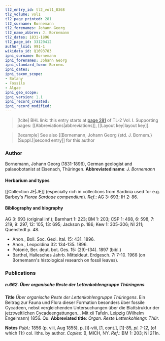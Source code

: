 ```yaml
---
tl2_entry_id: tl2_vol1_0368
tl2_volume: vol1
tl2_page_printed: 281
tl2_surname: Bornemann
tl2_forenames: Johann Georg
tl2_name_abbrev: J. Bornemann
tl2_dates: 1831-1896
tl2_page_id: 33120412
author_lsid: 991-1
wikidata_id: Q1693783
ipni_surname: Bornemann
ipni_forenames: Johann Georg
ipni_standard_form: Bornem.
ipni_dates: 
ipni_taxon_scope: 
- Botany
- Fossils
- Algae
ipni_geo_scope: 
ipni_version: 1.1
ipni_record_created: 
ipni_record_modified:
---
```



> [!cite] BHL link: this entry starts at [page 281](https://www.biodiversitylibrary.org/page/33120412) of TL-2 Vol. I.
> Supporting pages: [[Abbreviations|abbreviations]], [[Layout key|layout key]].

> [!example] See also [[Bornemann, Johann Georg {std. J. Bornem.} (Suppl.)|second entry]] for this author

### Author

Bornemann, Johann Georg (1831-1896), German geologist and palaeobotanist at Eisenach, Thüringen. 
**Abbreviated name**: *J. Bornemann*

#### Herbarium and types

[[Collection JE|JE]] (especially rich in collections from Sardinia used for e.g. Barbey's *Florae Sardoae compendium*).
*Ref*.: AG 3: 693; IH 2: 86.

#### Bibliography and biography

AG 3: 693 (original inf.); Barnhart 1: 223; BM 1: 203; CSP 1: 498, 6: 598, 7: 219, 9: 297, 12: 105, 13: 695; Jackson p. 186; Kew 1: 305-306; NI 211; Quenstedt p. 48.
- Anon., Boll. Soc. Geol. Ital. 15: 431. 1896.
- Anon., Leopoldina 32: 134-135. 1896.
- Potonié, Ber. deut. bot. Ges. 15: (29)-(34). 1897 (bibl.)
- Barthel, Hallesches Jahrb. Mitteldeut. Erdgesch. 7: 7-10. 1966 (on Bornemann's histological research on fossil leaves).

### Publications

##### n.662. Über organische Reste der Lettenkohlengruppe Thüringens

**Title**
*Über organische Reste der Lettenkohlengruppe Thüringens*. Ein Beitrag zur Fauna und Flora dieser Formation besonders über fossile Cycadeen, nebst vergleichenden Untersuchungen über die Blattstruktur der jetztweltlichen Cycadeengattungen... Mit xii Tafeln. Leipzig (Wilhelm Engelmann) 1856. Qu.
**Abbreviated title**: *Organ. Reste Lettenkohlengr. Thür.*

**Notes**
*Publ*.: 1856 (p. viii, Aug 1855), p. \[i\]-viii, \[1, cont.\], \[1\]-85, *pl. 1-12*, (of which 11:) col. liths. by author. *Copies*: B, MICH, NY.
*Ref*.: BM 1: 203; NI 211n.

